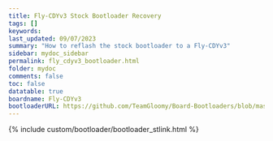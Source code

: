 ```yaml
---
title: Fly-CDYv3 Stock Bootloader Recovery
tags: []
keywords: 
last_updated: 09/07/2023
summary: "How to reflash the stock bootloader to a Fly-CDYv3"
sidebar: mydoc_sidebar
permalink: fly_cdyv3_bootloader.html
folder: mydoc
comments: false
toc: false
datatable: true
boardname: Fly-CDYv3
bootloaderURL: https://github.com/TeamGloomy/Board-Bootloaders/blob/master/STM32F4/Fly-CDYv3-Bootloader.bin
---
```


{% include custom/bootloader/bootloader_stlink.html %}